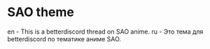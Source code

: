 
# SAO theme
en - This is a betterdiscord thread on SAO anime.
ru - Это тема для betterdiscord по тематике аниме SAO.

